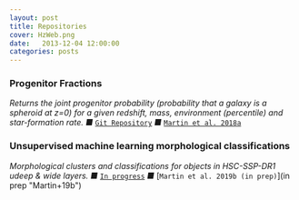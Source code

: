 ```yaml
---
layout: post
title: Repositories
cover: HzWeb.png
date:   2013-12-04 12:00:00
categories: posts
---
```


### Progenitor Fractions
*Returns the joint progenitor probability (probability that a galaxy is a spheroid at z=0) for a given redshift, mass, environment (percentile) and star-formation rate. &#9632;* [`Git Repository`](https://github.com/garrethmartin/progenitor-fractions/ "github") *&#9632;* [`Martin et al. 2018a`](https://doi.org/10.1093/mnras/stx3057 "Martin+18a")

### Unsupervised machine learning morphological classifications
*Morphological clusters and classifications for objects in HSC-SSP-DR1 udeep & wide layers. &#9632;* [`In progress`](in_progress "github") *&#9632;* [`Martin et al. 2019b (in prep)`](in prep "Martin+19b")